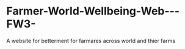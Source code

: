 # Farmer-World-Wellbeing-Web---FW3-
A website for betterment for farmares across world and thier farms
